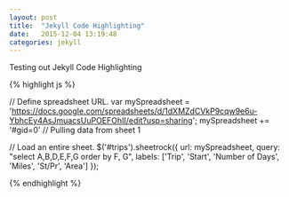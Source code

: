 ```yaml
---
layout: post
title:  "Jekyll Code Highlighting"
date:   2015-12-04 13:19:48
categories: jekyll 
---
```

Testing out Jekyll Code Highlighting

{% highlight js %} 

// Define spreadsheet URL.
var mySpreadsheet = 'https://docs.google.com/spreadsheets/d/1dXMZdCVkP9cqw9e6u-YbhcEy4AsJmuacsUuPOEFOhII/edit?usp=sharing';
mySpreadsheet += '#gid=0' // Pulling data from sheet 1

// Load an entire sheet.
$('#trips').sheetrock({
  url: mySpreadsheet,
  query: "select A,B,D,E,F,G order by F, G",
  labels: ['Trip', 'Start', 'Number of Days', 'Miles', 'St/Pr', 'Area']
});

{% endhighlight %}